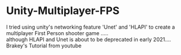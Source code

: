 # Unity-Multiplayer-FPS
I tried using unity's networking feature 'Unet' and 'HLAPI' to create a multiplayer First Person shooter game ..... 
<br> although HLAPI and Unet is about to be deprecated in early 2021.... 
Brakey's Tutorial from youtube
